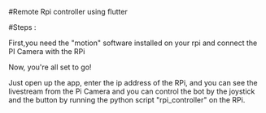 #Remote Rpi controller using flutter

#Steps :

First,you need the "motion" software installed on your rpi and connect the PI Camera with the RPi

Now, you're all set to go!

Just open up the app, enter the ip address of the RPi, and you can see the livestream from the Pi Camera and you can control the bot by the joystick and the button by running the python script "rpi_controller" on the RPi.

